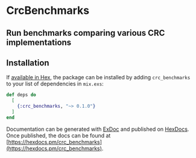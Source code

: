 # CrcBenchmarks

## Run benchmarks comparing various CRC implementations

## Installation

If [available in Hex](https://hex.pm/docs/publish), the package can be installed
by adding `crc_benchmarks` to your list of dependencies in `mix.exs`:

```elixir
def deps do
  [
    {:crc_benchmarks, "~> 0.1.0"}
  ]
end
```

Documentation can be generated with [ExDoc](https://github.com/elixir-lang/ex_doc)
and published on [HexDocs](https://hexdocs.pm). Once published, the docs can
be found at [https://hexdocs.pm/crc_benchmarks](https://hexdocs.pm/crc_benchmarks).

